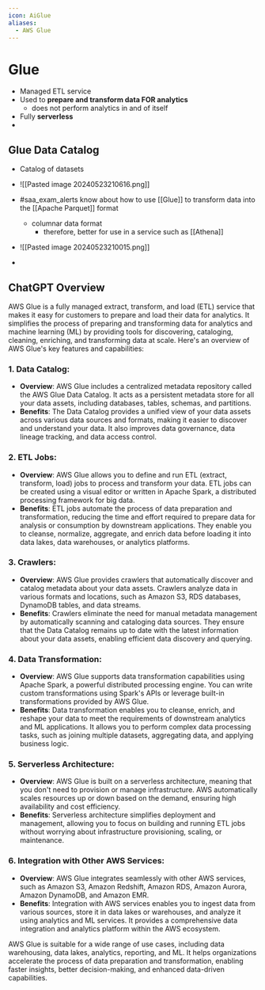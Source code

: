 ```yaml
---
icon: AiGlue
aliases:
  - AWS Glue
---
```

# Glue

- Managed ETL service
- Used to **prepare and transform data FOR analytics**
	- does not perform analytics in and of itself
- Fully **serverless**
-  

## Glue Data Catalog
- Catalog of datasets
- ![[Pasted image 20240523210616.png]]

- #saa_exam_alerts know about how to use [[Glue]] to transform data into the [[Apache Parquet]] format
	- columnar data format
		- therefore, better for use in a service such as [[Athena]]
- ![[Pasted image 20240523210015.png]]
- 


## ChatGPT Overview

AWS Glue is a fully managed extract, transform, and load (ETL) service that makes it easy for customers to prepare and load their data for analytics. It simplifies the process of preparing and transforming data for analytics and machine learning (ML) by providing tools for discovering, cataloging, cleaning, enriching, and transforming data at scale. Here's an overview of AWS Glue's key features and capabilities:

### 1. Data Catalog:

- **Overview**: AWS Glue includes a centralized metadata repository called the AWS Glue Data Catalog. It acts as a persistent metadata store for all your data assets, including databases, tables, schemas, and partitions.
- **Benefits**: The Data Catalog provides a unified view of your data assets across various data sources and formats, making it easier to discover and understand your data. It also improves data governance, data lineage tracking, and data access control.

### 2. ETL Jobs:

- **Overview**: AWS Glue allows you to define and run ETL (extract, transform, load) jobs to process and transform your data. ETL jobs can be created using a visual editor or written in Apache Spark, a distributed processing framework for big data.
- **Benefits**: ETL jobs automate the process of data preparation and transformation, reducing the time and effort required to prepare data for analysis or consumption by downstream applications. They enable you to cleanse, normalize, aggregate, and enrich data before loading it into data lakes, data warehouses, or analytics platforms.

### 3. Crawlers:

- **Overview**: AWS Glue provides crawlers that automatically discover and catalog metadata about your data assets. Crawlers analyze data in various formats and locations, such as Amazon S3, RDS databases, DynamoDB tables, and data streams.
- **Benefits**: Crawlers eliminate the need for manual metadata management by automatically scanning and cataloging data sources. They ensure that the Data Catalog remains up to date with the latest information about your data assets, enabling efficient data discovery and querying.

### 4. Data Transformation:

- **Overview**: AWS Glue supports data transformation capabilities using Apache Spark, a powerful distributed processing engine. You can write custom transformations using Spark's APIs or leverage built-in transformations provided by AWS Glue.
- **Benefits**: Data transformation enables you to cleanse, enrich, and reshape your data to meet the requirements of downstream analytics and ML applications. It allows you to perform complex data processing tasks, such as joining multiple datasets, aggregating data, and applying business logic.

### 5. Serverless Architecture:

- **Overview**: AWS Glue is built on a serverless architecture, meaning that you don't need to provision or manage infrastructure. AWS automatically scales resources up or down based on the demand, ensuring high availability and cost efficiency.
- **Benefits**: Serverless architecture simplifies deployment and management, allowing you to focus on building and running ETL jobs without worrying about infrastructure provisioning, scaling, or maintenance.

### 6. Integration with Other AWS Services:

- **Overview**: AWS Glue integrates seamlessly with other AWS services, such as Amazon S3, Amazon Redshift, Amazon RDS, Amazon Aurora, Amazon DynamoDB, and Amazon EMR.
- **Benefits**: Integration with AWS services enables you to ingest data from various sources, store it in data lakes or warehouses, and analyze it using analytics and ML services. It provides a comprehensive data integration and analytics platform within the AWS ecosystem.

AWS Glue is suitable for a wide range of use cases, including data warehousing, data lakes, analytics, reporting, and ML. It helps organizations accelerate the process of data preparation and transformation, enabling faster insights, better decision-making, and enhanced data-driven capabilities.
